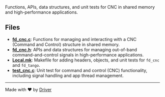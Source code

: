 <!--------------------------------------------------------------------------------->
<!-- IMPORTANT: This file is auto-generated by Driver (https://driver.ai). -------->
<!-- Manual edits may be overwritten on future commits. --------------------------->
<!--------------------------------------------------------------------------------->

Functions, APIs, data structures, and unit tests for CNC in shared memory and high-performance applications.


## Files
- **[fd_cnc.c](fd_cnc.c.md)**: Functions for managing and interacting with a CNC (Command and Control) structure in shared memory.
- **[fd_cnc.h](fd_cnc.h.md)**: APIs and data structures for managing out-of-band command-and-control signals in high-performance applications.
- **[Local.mk](Local.mk.md)**: Makefile for adding headers, objects, and unit tests for `fd_cnc` and `fd_tango`.
- **[test_cnc.c](test_cnc.c.md)**: Unit test for command and control (CNC) functionality, including signal handling and app thread management.

---
Made with ❤️ by [Driver](https://www.driver.ai/)